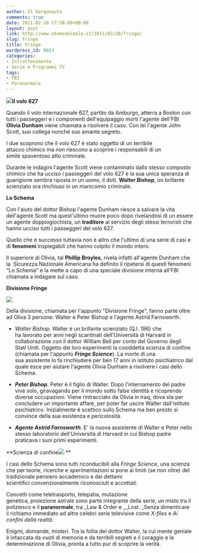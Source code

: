 ```yaml
---
author: Il Gorgonauta
comments: true
date: 2011-02-20 17:58:09+00:00
layout: post
link: http://www.atomodelmale.it/2011/02/20/fringe/
slug: fringe
title: Fringe
wordpress_id: 9013
categories:
- Intrattenimento
- Serie e Programmi TV
tags:
- FBI
- Paranormale
---
```


**[![](http://www.atomodelmale.it/wp-content/uploads/2011/02/fringe-300x207.jpg)](http://www.atomodelmale.it/wp-content/uploads/2011/02/fringe.jpg)Il volo 627**

Quando il volo internazionale 627, partito da Amburgo, atterra a Boston con tutti i passeggeri e i componenti dell'equipaggio morti l'agente dell'FBI **Olivia Dunham** viene chiamata a risolvere il caso. Con lei l'agente John Scott, suo collega nonché suo amante segreto.

I due scoprono che il volo 627 è stato oggetto di un terribile attacco chimico ma non riescono a scoprire i responsabili di un simile spaventoso atto criminale.

Durante le indagini l'agente Scott viene contaminato dallo stesso composto chimico che ha ucciso i passeggeri del volo 627 e la sua unica speranza di guarigione sembra riposta in un uomo, il dott. **Walter Bishop**, un brillante scienziato ora rinchiuso in un manicomio criminale.

**Lo Schema**

Con l'aiuto del dottor Bishop l'agente Dunham riesce a salvare la vita dell'agente Scott ma quest'ultimo muore poco dopo rivelandosi di un essere un agente doppiogiochista, un **traditore** al servizio degli stessi terroristi che hanno ucciso tutti i passeggeri del volo 627.



Quello che è successo tuttavia non è altro che l'ultimo di una serie di casi e di **fenomeni** inspiegabili che hanno colpito il mondo intero.

Il superiore di Olivia, tal **Phillip Broyles**, rivela infatti all'agente Dunham che la  Sicurezza Nazionale Americana ha definito il ripetersi di questi fenomeni "Lo Schema" e la mette a capo di una speciale divisione interna all'FBI chiamata a indagare sul caso.

**Divisione Fringe**


**[![](http://www.atomodelmale.it/wp-content/uploads/2011/02/Divisione-Fringe-300x225.jpg)](http://www.atomodelmale.it/wp-content/uploads/2011/02/Divisione-Fringe.jpg)**


Della divisione, chiamata per l'appunto "Divisione Fringe", fanno parte oltre ad Oliva 3 persone: Walter e Peter Bishop e l'agente Astrid Farnsworth.



	
  * _Walter Bishop_. Walter è un brillante scienziato (Q.I. 196) che ha lavorato per anni negli scantinati dell'Università di Harvard in collaborazione con il dottor William Bell per conto del Governo degli Stati Uniti. Oggetto dei loro esperimenti la cosiddetta scienza di confine (chiamata per l'appunto _**Fringe Science**_). La morte di una sua assistente lo fa rinchiudere per ben 17 anni in istituto psichiatrico dal quale esce per aiutare l'agente Olivia Dunham a risolvere i casi dello Schema.

	
  * _**Peter Bishop**_. Peter è il figlio di Walter. Dopo l'internamento del padre vive solo, giravagando per il mondo sotto false identità e ricoprendo diverse occupazioni. Viene rintracciato da Olivia in Iraq, dova sta per concludere un importante affare, per poter far uscire Walter dall'istituto psichiatrico. Inizialmente è scettico sullo Schema ma ben presto si convince della sua esistenza e pericolosità.

	
  * _**Agente Astrid Farnsworth**_. E' la nuova assistente di Walter e Peter nello stesso laboratorio dell'Università di Harvard in cui Bishop padre praticava i suoi primi esperimenti.


**Scienza di confine[![](http://www.atomodelmale.it/wp-content/uploads/2011/02/fringe-2-252x300.jpg)](http://www.atomodelmale.it/wp-content/uploads/2011/02/fringe-2.jpg)
**

I casi dello Schema sono tutti riconducibili alla _Fringe Science_, una scienza che per teorie, ricerche e sperimentazioni si pone ai limiti (se non oltre) del tradizionale pensiero accademico e dei dettami scientifici convenzionalmente riconosciuti e accettati.

Concetti come teletrasporto, telepatia, mutazione genetica, proiezione astrale sono parte integrante della serie, un misto tra il poliziesco e il **paranormale**, tra _Law & Order e __Lost. _Senza dimenticare il richiamo immediato ad altre celebri serie televisive come _X-files_ e _Ai confini della realtà_.

Enigmi, domande, misteri. Tra la follia del dottor Walter, la cui mente geniale è intaccata da vuoti di memoria e da terribili segreti e il coraggio e la determinazione di Olivia, pronta a tutto pur di scoprire la verità.

